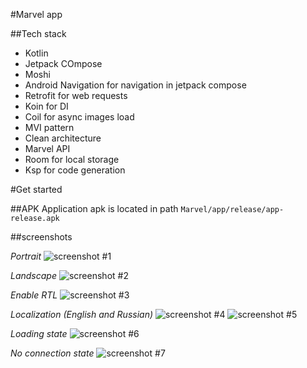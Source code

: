 #Marvel app

##Tech stack
- Kotlin
- Jetpack COmpose
- Moshi
- Android Navigation for navigation in jetpack compose
- Retrofit for web requests
- Koin for DI
- Coil for async images load
- MVI pattern
- Clean architecture
- Marvel API
- Room for local storage
- Ksp for code generation

#Get started

##APK
Application apk is located in path ```Marvel/app/release/app-release.apk```

##screenshots

_Portrait_
 ![screenshot #1](https://github.com/plumsoftware/Marvel/blob/develop/app/src/main/res/drawable/portrait.png?raw=true)

 _Landscape_
  ![screenshot #2](https://github.com/plumsoftware/Marvel/blob/develop/app/src/main/res/drawable/landscape.png?raw=true)

_Enable RTL_
  ![screenshot #3](https://github.com/plumsoftware/Marvel/blob/develop/app/src/main/res/drawable/enable_rtl.png?raw=true)

_Localization (English and Russian)_
  ![screenshot #4](https://github.com/plumsoftware/Marvel/blob/develop/app/src/main/res/drawable/no_connection_ru.png?raw=true)
  ![screenshot #5](https://github.com/plumsoftware/Marvel/blob/develop/app/src/main/res/drawable/no_connection_eng.png?raw=true)

_Loading state_
 ![screenshot #6](https://github.com/plumsoftware/Marvel/blob/develop/app/src/main/res/drawable/loading.png?raw=true)
 
_No connection state_
  ![screenshot #7](https://github.com/plumsoftware/Marvel/blob/develop/app/src/main/res/drawable/no_connection_ru.png?raw=true)
